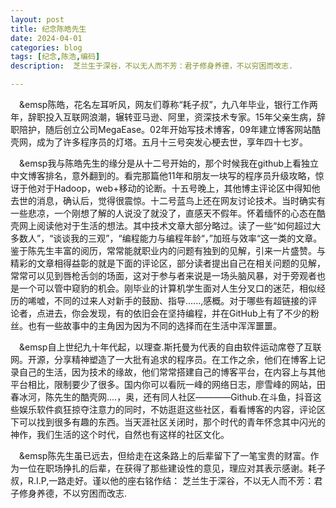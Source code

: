 ```yaml
---
layout: post
title: 纪念陈皓先生
date: 2024-04-01
categories: blog
tags: [纪念,陈浩,编码]
description:  芝兰生于深谷，不以无人而不芳：君子修身养德，不以穷困而改志.

---
```

&emsp;&emsp陈皓，花名左耳听风，网友们尊称“耗子叔”，九八年毕业，银行工作两年，辞职投入互联网浪潮，辗转亚马逊、阿里，资深技术专家。15年父亲生病，辞职陪护，随后创立公司MegaEase。02年开始写技术博客，09年建立博客网站酷壳网，成为了许多程序员的灯塔。五月十三号突发心梗去世，享年四十七岁。



&emsp;&emsp我与陈皓先生的缘分是从十二号开始的，那个时候我在github上看独立中文博客排名，意外翻到的。看完那篇他11年和朋友一块写的程序员升级攻略，惊讶于他对于Hadoop，web+移动的论断。十五号晚上，其他博主评论区中得知他去世的消息，确认后，觉得很震惊。十二号蓝鸟上还在网友讨论技术。当时确实有一些悲凉，一个刚想了解的人说没了就没了，直感天不假年。怀着缅怀的心态在酷壳网上阅读他对于生活的想法。其中技术文章大部分略过。读了一些“如何超过大多数人”，“谈谈我的三观”，“编程能力与编程年龄“，”加班与效率“这一类的文章。鉴于陈先生丰富的阅历，常常能就职业内的问题有独到的见解，引来一片盛赞。与精彩的文章相得益彰的就是下面的评论区，部分读者提出自己在相关问题的见解，常常可以见到唇枪舌剑的场面，这对于参与者来说是一场头脑风暴，对于旁观者也是一个可以管中窥豹的机会。刚毕业的计算机学生面对人生分叉口的迷茫，相似经历的唏嘘，不同的过来人对新手的鼓励、指导......,感概。对于哪些有超链接的评论者，点进去，你会发现，有的依旧会在坚持编程，并在GitHub上有了不少的粉丝。也有一些故事中的主角因为因为不同的选择而在生活中浑浑噩噩。


&emsp;&emsp自上世纪九十年代起，以理查.斯托曼为代表的自由软件运动席卷了互联网。开源，分享精神塑造了一大批有追求的程序员。在工作之余，他们在博客上记录自己的生活，因为技术的缘故，他们常常搭建自己的博客平台，在内容上与其他平台相比，限制要少了很多。国内你可以看阮一峰的网络日志，廖雪峰的网站，田春冰河，陈先生的酷壳网....，奥，还有同人社区————Github.在斗鱼，抖音这些娱乐软件疯狂掠夺注意力的同时，不妨逛逛这些社区，看看博客的内容，评论区下可以找到很多有趣的东西。当天涯社区关闭时，那个时代的青年怀念其中闪光的神作，我们生活的这个时代，自然也有这样的社区文化。



&emsp;&emsp陈先生虽已远去，但给走在这条路上的后辈留下了一笔宝贵的财富。作为一位在职场挣扎的后辈，在获得了那些建设性的意见，理应对其表示感谢。耗子叔，R.I.P,一路走好。谨以他的座右铭作结：   芝兰生于深谷，不以无人而不芳：君子修身养德，不以穷困而改志.
